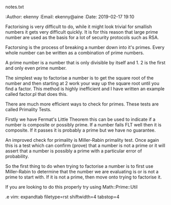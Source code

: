notes.txt

:Author: ekenny
:Email: ekenny@aine
:Date: 2019-02-17 19:10

Factorising is very difficult to do, while it might look trivial for smallish numbers it gets very difficult quickly.
It is for this reason that large prime number are used as the basis for a lot of security protocols such as RSA.

Factorsing is the process of breaking a number down into it's primes. Every whole number can be written as a combination 
of prime numbers.

A prime number is a number that is only divisible by itself and 1. 2 is the first and only even prime number. 

The simplest way to factorise a number is to get the square root of the number and then starting at 2 work your way up the square root until you find a factor.
This method is highly inefficient and I have written an example called factor.pl that does this.

There are much more efficient ways to check for primes. These tests are called Primality Tests.  

Firstly we have Fermat's Little Theorem this can be used to indicate if a number is composite or possibly prime. 
If a number fails FLT well then it is composite. If it passes it is probably a prime but we have no guarantee.

An improved check for primality is Miller-Rabin primality test. Once again this is a test which can confirm (prove)
that a number is not a prime or it will assert that a number is possibly a prime with a particular error of probability.

So the first thing to do when trying to factorise a number is to first use Miller-Rabin to determine that the number 
we are evaluating is or is not a prime to start with. If it is not a prime, then move onto trying to factorise it.

If you are looking to do this properly try using Math::Prime::Util

.e vim: expandtab filetype=rst shiftwidth=4 tabstop=4

